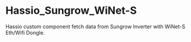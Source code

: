 # Hassio_Sungrow_WiNet-S
Hassio custom component fetch data from Sungrow Inverter with WiNet-S   Eth/Wifi Dongle.
